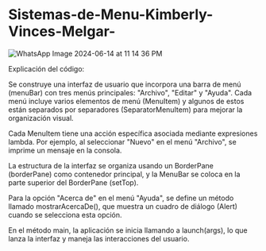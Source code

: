 # Sistemas-de-Menu-Kimberly-Vinces-Melgar-

![WhatsApp Image 2024-06-14 at 11 14 36 PM](https://github.com/Kimberly168888/Sistemas-de-Menu-Kimberly-Vinces-Melgar-/assets/169225018/cf84f6c8-bcda-4ebf-8dcb-62d1e84bc964)

Explicación del código:

Se construye una interfaz de usuario que incorpora una barra de menú (menuBar) con tres menús principales: "Archivo", "Editar" y "Ayuda". Cada menú incluye varios elementos de menú (MenuItem) y algunos de estos están separados por separadores (SeparatorMenuItem) para mejorar la organización visual.

Cada MenuItem tiene una acción específica asociada mediante expresiones lambda. Por ejemplo, al seleccionar "Nuevo" en el menú "Archivo", se imprime un mensaje en la consola.

La estructura de la interfaz se organiza usando un BorderPane (borderPane) como contenedor principal, y la MenuBar se coloca en la parte superior del BorderPane (setTop).

Para la opción "Acerca de" en el menú "Ayuda", se define un método llamado mostrarAcercaDe(), que muestra un cuadro de diálogo (Alert) cuando se selecciona esta opción.

En el método main, la aplicación se inicia llamando a launch(args), lo que lanza la interfaz y maneja las interacciones del usuario.

